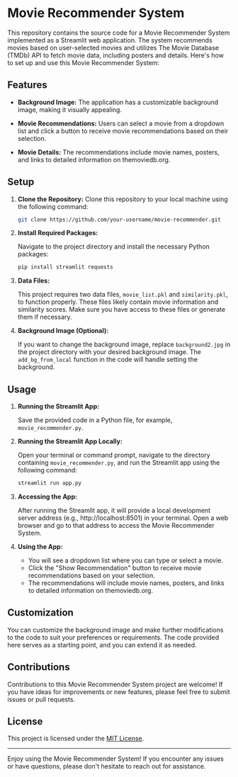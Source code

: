 # Movie Recommender System

This repository contains the source code for a Movie Recommender System implemented as a Streamlit web application. The system recommends movies based on user-selected movies and utilizes The Movie Database (TMDb) API to fetch movie data, including posters and details. Here's how to set up and use this Movie Recommender System:

## Features

- **Background Image:** The application has a customizable background image, making it visually appealing.

- **Movie Recommendations:** Users can select a movie from a dropdown list and click a button to receive movie recommendations based on their selection.

- **Movie Details:** The recommendations include movie names, posters, and links to detailed information on themoviedb.org.

## Setup

1. **Clone the Repository:** Clone this repository to your local machine using the following command:

   ```bash
   git clone https://github.com/your-username/movie-recommender.git
   ```

2. **Install Required Packages:**

   Navigate to the project directory and install the necessary Python packages:

   ```bash
   pip install streamlit requests
   ```

3. **Data Files:**

   This project requires two data files, `movie_list.pkl` and `similarity.pkl`, to function properly. These files likely contain movie information and similarity scores. Make sure you have access to these files or generate them if necessary.

4. **Background Image (Optional):**

   If you want to change the background image, replace `background2.jpg` in the project directory with your desired background image. The `add_bg_from_local` function in the code will handle setting the background.

## Usage

1. **Running the Streamlit App:**

   Save the provided code in a Python file, for example, `movie_recommender.py`.

2. **Running the Streamlit App Locally:**

   Open your terminal or command prompt, navigate to the directory containing `movie_recommender.py`, and run the Streamlit app using the following command:

   ```bash
   streamlit run app.py
   ```

3. **Accessing the App:**

   After running the Streamlit app, it will provide a local development server address (e.g., http://localhost:8501) in your terminal. Open a web browser and go to that address to access the Movie Recommender System.

4. **Using the App:**

   - You will see a dropdown list where you can type or select a movie.
   - Click the "Show Recommendation" button to receive movie recommendations based on your selection.
   - The recommendations will include movie names, posters, and links to detailed information on themoviedb.org.

## Customization

You can customize the background image and make further modifications to the code to suit your preferences or requirements. The code provided here serves as a starting point, and you can extend it as needed.

## Contributions

Contributions to this Movie Recommender System project are welcome! If you have ideas for improvements or new features, please feel free to submit issues or pull requests.

## License

This project is licensed under the [MIT License](LICENSE).

---

Enjoy using the Movie Recommender System! If you encounter any issues or have questions, please don't hesitate to reach out for assistance.
